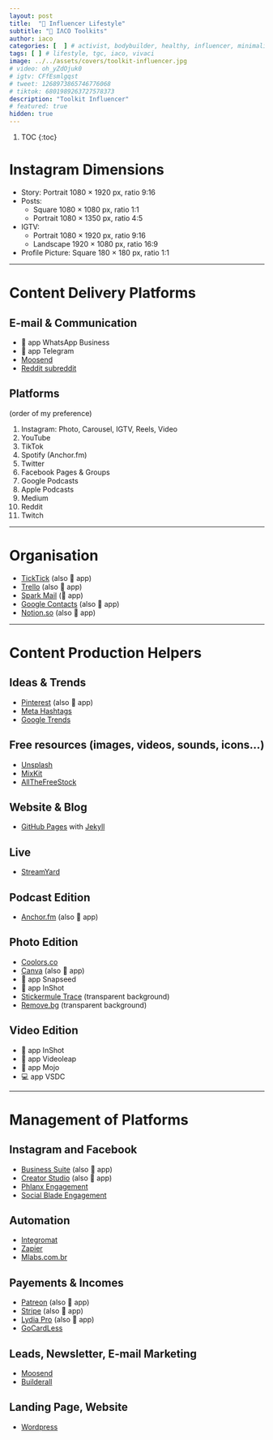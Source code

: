 ```yaml
---
layout: post
title:  "📲 Influencer Lifestyle"
subtitle: "🧰 IΛCO Toolkits"
author: iaco
categories: [  ] # activist, bodybuilder, healthy, influencer, minimalist, sporty, vegan, volunteer
tags: [ ] # lifestyle, tgc, iaco, vivaci
image: ../../assets/covers/toolkit-influencer.jpg
# video: oh_yZdOjuk0
# igtv: CFfEsmlgqst
# tweet: 1268973865746776068
# tiktok: 6801989263727578373
description: "Toolkit Influencer"
# featured: true
hidden: true
---
```


1. TOC
{:toc}
# Instagram Dimensions

- Story: Portrait 1080 &times; 1920 px, ratio 9:16
- Posts:
  - Square 1080 &times; 1080 px, ratio 1:1
  - Portrait 1080 &times; 1350 px, ratio 4:5
- IGTV:
  - Portrait 1080 &times; 1920 px, ratio 9:16
  - Landscape 1920 &times; 1080 px, ratio 16:9
- Profile Picture: Square 180 &times; 180 px, ratio 1:1

---

# Content Delivery Platforms

## E-mail & Communication
- 📱 app WhatsApp Business
- 📱 app Telegram
- <a target="_blank" href="https://moosend.com">Moosend</a>
- <a target="_blank" href="https://reddit.com">Reddit subreddit</a>

## Platforms
(order of my preference)
1. Instagram: Photo, Carousel, IGTV, Reels, Video
1. YouTube
1. TikTok
1. Spotify (Anchor.fm)
1. Twitter
1. Facebook Pages & Groups
1. Google Podcasts
1. Apple Podcasts
1. Medium
1. Reddit
1. Twitch

---

# Organisation

- <a target="_blank" href="https://ticktick.com">TickTick</a> (also 📱 app)
- <a target="_blank" href="https://trello.com">Trello</a> (also 📱 app)
- <a target="_blank" href="https://sparkmailapp.com">Spark Mail</a> (📱 app)
- <a target="_blank" href="http://contacts.google.com">Google Contacts</a> (also 📱 app)
- <a target="_blank" href="https://www.notion.so">Notion.so</a> (also 📱 app)

---

# Content Production Helpers

## Ideas & Trends
- <a target="_blank" href="https://pinterest.com">Pinterest</a> (also 📱 app)
- <a target="_blank" href="https://metahashtags.com">Meta Hashtags</a>
- <a target="_blank" href="https://trends.google.com/trends/?geo=FR">Google Trends</a>

## Free resources (images, videos, sounds, icons...)
- <a target="_blank" href="https://unsplash.com">Unsplash</a>
- <a target="_blank" href="https://mixkit.co">MixKit</a>
- <a target="_blank" href="https://allthefreestock.com">AllTheFreeStock</a>

## Website & Blog
- <a target="_blank" href="https://pages.github.com">GitHub Pages</a> with <a target="_blank" href="https://jekyllrb.com">Jekyll</a>

## Live
- <a target="_blank" href="https://streamyard.com">StreamYard</a>

## Podcast Edition
- <a target="_blank" href="https://anchor.fm/">Anchor.fm</a> (also 📱 app)

## Photo Edition
- <a target="_blank" href="https://coolors.co">Coolors.co</a>
- <a target="_blank" href="https://canva.com">Canva</a> (also 📱 app)
- 📱 app Snapseed
- 📱 app InShot
- <a target="_blank" href="https://www.stickermule.com/trace">Stickermule Trace</a> (transparent background)
- <a target="_blank" href="https://www.remove.bg">Remove.bg</a> (transparent background)

## Video Edition
- 📱 app InShot
- 📱 app Videoleap
- 📱 app Mojo
- 💻 app VSDC

---

# Management of Platforms

## Instagram and Facebook
- <a target="_blank" href="https://business.facebook.com">Business Suite</a> (also 📱 app)
- <a target="_blank" href="https://business.facebook.com/creatorstudio">Creator Studio</a> (also 📱 app)
- <a target="_blank" href="https://phlanx.com/engagement-calculator">Phlanx Engagement</a>
- <a target="_blank" href="https://socialblade.com/instagram/user/iaco.me">Social Blade Engagement</a>

## Automation
- <a target="_blank" href="https://www.integromat.com">Integromat</a>
- <a target="_blank" href="https://zapier.com">Zapier</a>
- <a target="_blank" href="https://mlabs.com.br">Mlabs.com.br</a>

## Payements & Incomes
- <a target="_blank" href="https://www.patreon.com">Patreon</a> (also 📱 app)
- <a target="_blank" href="https://stripe.com">Stripe</a> (also 📱 app)
- <a target="_blank" href="https://lydia-app.com/pro">Lydia Pro</a> (also 📱 app)
- <a target="_blank" href="https://gocardless.com">GoCardLess</a>

## Leads, Newsletter, E-mail Marketing
- <a target="_blank" href="https://moosend.com">Moosend</a>
- <a target="_blank" href="https://builderall.com">Builderall</a>

## Landing Page, Website
- <a target="_blank" href="https://wordpress.com">Wordpress</a>
